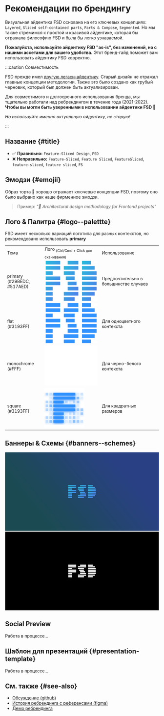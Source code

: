 # Рекомендации по брендингу

Визуальная айдентика FSD основана на его ключевых концепциях: `Layered`, `Sliced self-contained parts`, `Parts & Compose`, `Segmented`.
Но мы также стремимся к простой и красивой айдентике, которая бы отражала философию FSD и была бы легко узнаваемой.

**Пожалуйста, используйте айдентику FSD "as-is", без изменений, но с нашими ассетами для вашего удобства.** Этот бренд-гайд поможет вам использовать айдентику FSD корректно.

:::caution Совместимость

FSD прежде имел [другую легаси-айдентику](https://drive.google.com/drive/folders/11Y-3qZ_C9jOFoW2UbSp11YasOhw4yBdl?usp=sharing). Старый дизайн не отражал главные концепции методологии. Также это было создано как грубый черновик, который был должен быть актуализирован.

Для совместимого и долгосрочного использования бренда, мы тщательно работали над ребрендингом в течение года (2021-2022). **Чтобы вы могли быть уверенными в использовании айдентики FSD 🍰**

*Но используйте именно актуальную айдентику, не старую!*

:::

## Название {#title}

- ✅ **Правильно:** `Feature-Sliced Design`, `FSD`
- ❌ **Неправильно:** `Feature-Sliced`, `Feature Sliced`, `FeatureSliced`, `feature-sliced`, `feature sliced`, `FS`

## Эмодзи {#emojii}

Образ торта 🍰 хорошо отражает ключевые концепции FSD, поэтому оно было выбрано как наше фирменное эмодзи.

> Пример: *"🍰 Architectural design methodology for Frontend projects"*

## Лого & Палитра {#logo--palettte}

FSD имеет несколько вариаций логотипа для разных контекстов, но рекомендовано использовать **primary**

<!-- FIXME: refactor; use as Brand component for? -->
<!-- FIXME: Fix downloading -->

<table style={{ textAlign: "center" }}>
    <tr>
        <td>Тема</td>
        <td>Лого <sub style={{ color: "gray", display: "block" }}>(Ctrl/Cmd + Click для скачивания)</sub></td>
        <td>Использование</td>
    </tr>
    <tr>
        <td style={{ color: "#FFF", background: "linear-gradient(135deg, rgba(41,190,220,1) 0%, rgba(81,122,237,1) 100%)" }}>primary <br/> (#29BEDC, #517AED)</td>
        <td><a href="/img/brand/logo-primary.png" download><img src="/img/brand/logo-primary.png" height="130" alt="logo-primary" /></a></td>
        <td>Предпочтительно в большинстве случаев</td>
    </tr>
    <tr>
        <td style={{ color: "#FFF", background: "#3193FF" }}>flat <br/> (#3193FF)</td>
        <td><a href="/img/brand/logo-flat.png" download><img src="/img/brand/logo-flat.png" height="130" alt="logo-flat" /></a></td>
        <td>Для одноцветного контекста</td>
    </tr>
    <tr>
        <td style={{ color: "#000", background: "#FFF" }}>monochrome <br /> (#FFF)</td>
        <td style={{ color: "#000", background: "#242526" }}><a href="/img/brand/logo-monochrome.png" download><img src="/img/brand/logo-monochrome.png" height="130" alt="logo-monocrhome" /></a></td>
        <td>Для черно-белого контекста</td>
    </tr>
    <tr>
        <td style={{ color: "#FFF", background: "#3193FF" }}>square <br/> (#3193FF)</td>
        <td><a href="/img/brand/logo-square.png" download><img src="/img/brand/logo-square.png" height="130" alt="logo-square" /></a></td>
        <td>Для квадратных размеров</td>
    </tr>
</table>

## Баннеры & Схемы {#banners--schemes}

<a href="/img/brand/banner-primary.jpg" download><img src="/img/brand/banner-primary.jpg" height="256" alt="banner-primary" /></a>
<a href="/img/brand/banner-monochrome.jpg" download><img src="/img/brand/banner-monochrome.jpg" height="256" alt="banner-monochrome" /></a>

## Social Preview

Работа в процессе...

## Шаблон для презентаций {#presentation-template}

Работа в процессе...

## См. также {#see-also}

- [Обсуждение (github)](https://github.com/feature-sliced/documentation/discussions/399)
- [История ребрендинга с референсами (figma)](https://www.figma.com/file/RPphccpoeasVB0lMpZwPVR/FSD-Brand?node-id=0%3A1)
- [Демо ребрендинга](https://rebrand-sliced.netlify.app/en/)
